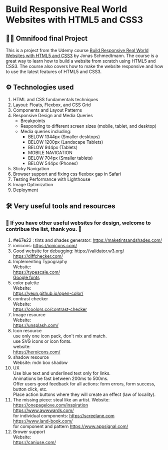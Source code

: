 # Build Responsive Real World Websites with HTML5 and CSS3

## 🥡🍱 Omnifood final Project

This is a project from the Udemy course [Build Responsive Real World Websites with HTML5 and CSS3](https://www.udemy.com/course/design-and-develop-a-killer-website-with-html5-and-css3/) by Jonas Schmedtmann. The course is a great way to learn how to build a website from scratch using HTML5 and CSS3. The course also covers how to make the website responsive and how to use the latest features of HTML5 and CSS3.

## ⚙ Technologies used

1. HTML and CSS fundamentals techniques
2. Layout: Floats, Flexbox, and CSS Grid
3. Components and Layout Patterns
4. Responsive Design and Media Queries
   - Breakpoints
   - Responding to different screen sizes (mobile, tablet, and desktop)
   - Media queries including:
     - BELOW 1344px (Smaller desktops)
     - BELOW 1200px (Landscape Tablets)
     - BELOW 944px (Tablets)
     - MOBILE NAVIGATION
     - BELOW 704px (Smaller tablets)
     - BELOW 544px (Phones)
5. Sticky Navigation
6. Browser support and fixing css flexbox gap in Safari
7. Testing Performance with Lighthouse
8. Image Optimization
9. Deployment

## 🛠 Very useful tools and resources

### 💖 If you have other useful websites for design, welcome to contribue the list, thank you. 🙌

1. #e67e22 : tints and shades generator: https://maketintsandshades.com/
2. ionicons: https://ionicons.com/
3. Good website for debugging: https://validator.w3.org/ https://diffchecker.com/
4. Implementing Typography <br>
   Website: <br>
   https://typescale.com/ <br>
   [Google fonts](https://fonts.google.com/specimen/Inter?query=inter)
5. color palette <br>
   Website: <br>
   https://yeun.github.io/open-color/ <br>
6. contrast checker <br>
   Website: <br>
   https://coolors.co/contrast-checker
7. Image resource <br>
   Website: <br>
   https://unsplash.com/
8. Icon resource <br>
   use only one icon pack, don't mix and match. <br>
   use SVG icons or icon fonts. <br>
   website: <br>
   https://heroicons.com/ <br>
9. shadow resource <br>
   Website: mdn box shadow <br>
10. UX <br>
    Use blue text and underlined text only for links. <br>
    Animations be fast between 200ms to 500ms. <br>
    Offer users good feedback for all actions: form errors, form success, button click, etc. <br>
    Place action buttons where they will create an effect (law of locality). <br>
11. The missing piece: steal like an artist.
    Website: <br>
    https://onepagelove.com/inspiration <br>
    https://www.awwwards.com/ <br>
    for individual components: https://screelane.com <br>
    https://www.land-book.com/ <br>
    for component and pattern https://www.appsignal.com/ <br>
12. Brower support <br>
    Website: <br>
    https://caniuse.com/ <br>
